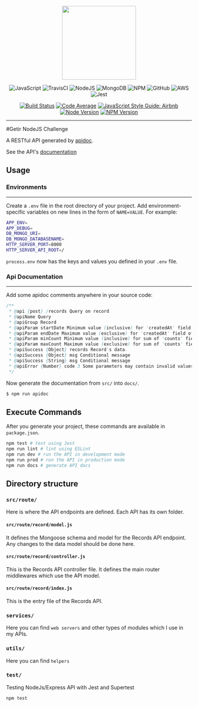 
<p align="center">
<img src="https://upload.wikimedia.org/wikipedia/commons/5/58/Getir_logo.png" alt="" data-canonical-src="https://gyazo.com/eb5c5741b6a9a16c692170a41a49c858.png" width="200" />
</p>

<div align="center">

![JavaScript](https://img.shields.io/badge/javascript-%23323330.svg?style=for-the-badge&logo=javascript&logoColor=%23F7DF1E)
![TravisCI](https://img.shields.io/badge/travisci-%232B2F33.svg?style=for-the-badge&logo=travis&logoColor=white)
![NodeJS](https://img.shields.io/badge/node.js-6DA55F?style=for-the-badge&logo=node.js&logoColor=white)
![MongoDB](https://img.shields.io/badge/MongoDB-%234ea94b.svg?style=for-the-badge&logo=mongodb&logoColor=white)
![NPM](https://img.shields.io/badge/NPM-%23000000.svg?style=for-the-badge&logo=npm&logoColor=white)
![GitHub](https://img.shields.io/badge/github-%23121011.svg?style=for-the-badge&logo=github&logoColor=white)
![AWS](https://img.shields.io/badge/AWS-%23FF9900.svg?style=for-the-badge&logo=amazon-aws&logoColor=white)
![Jest](https://img.shields.io/badge/-jest-%23C21325?style=for-the-badge&logo=jest&logoColor=white)

</div>

<div align="center">

[![Build Status](https://travis-ci.org/metehanakbaba/getir-nodejs-challenge.png?branch=master)](https://travis-ci.org/metehanakbaba/getir-nodejs-challenge)
[![Code Average](https://img.shields.io/codecov/c/github/metehanakbaba/getir-nodejs-challenge)](http://nodejs.org/download/)
[![JavaScript Style Guide: Airbnb](https://img.shields.io/badge/code%20style-airbnb-brightgreen.svg)](https://github.com/airbnb/javascript "JavaScript Airbnb")
[![Node Version](https://img.shields.io/node/v/jest.svg)](http://nodejs.org/download/)
[![NPM Version](https://img.shields.io/npm/v/npm)](http://nodejs.org/download/)

</div>

___
#Getir NodeJS Challenge

A RESTful API generated by [apidoc](https://github.com/metehanakbaba/getir-nodejs-challenge).

See the API's [documentation](DOCS.md)

## Usage

### Environments
________________________________
Create a `.env` file in the root directory of your project. Add
environment-specific variables on new lines in the form of `NAME=VALUE`.
For example:

```bash
APP_ENV=
APP_DEBUG=
DB_MONGO_URI=
DB_MONGO_DATABASENAME=
HTTP_SERVER_PORT=8000
HTTP_SERVER_API_ROOT=/
```

`process.env` now has the keys and values you defined in your `.env` file.

### Api Documentation
________________________________

Add some apidoc comments anywhere in your source code:

```java
/**
 * @api {post} /records Query on record
 * @apiName Query
 * @apiGroup Record
 * @apiParam startDate Minimum value (inclusive) for 'createdAt' field of Record
 * @apiParam endDate Maximum value (exclusive) for 'createdAt' field of Record
 * @apiParam minCount Minimum value (inclusive) for sum of 'counts' field of Record
 * @apiParam maxCount Maximum value (exclusive) for sum of 'counts' field of Record
 * @apiSuccess {Object} records Record's data.
 * @apiSuccess {Object} msg Conditional message
 * @apiSuccess {String} msg Conditional message
 * @apiError {Number} code 3 Some parameters may contain invalid values.
 */
```

Now generate the documentation from `src/` into `docs/`.

```bash
$ npm run apidoc
```
## Execute Commands

After you generate your project, these commands are available in `package.json`.

```bash
npm test # test using Jest
npm run lint # lint using ESLint
npm run dev # run the API in development mode
npm run prod # run the API in production mode
npm run docs # generate API docs
```

## Directory structure

### `src/route/`

Here is where the API endpoints are defined. Each API has its own folder.

#### `src/route/record/model.js`

It defines the Mongoose schema and model for the Records API endpoint. Any changes to the data model should be done here.

#### `src/route/record/controller.js`

This is the Records API controller file. It defines the main router middlewares which use the API model.

#### `src/route/record/index.js`

This is the entry file of the Records API.

### `services/`

Here you can find `web servers` and other types of modules which I use in my APIs.

### `utils/`

Here you can find `helpers`

### `test/`

Testing NodeJs/Express API with Jest and Supertest
```bash
npm test
```
